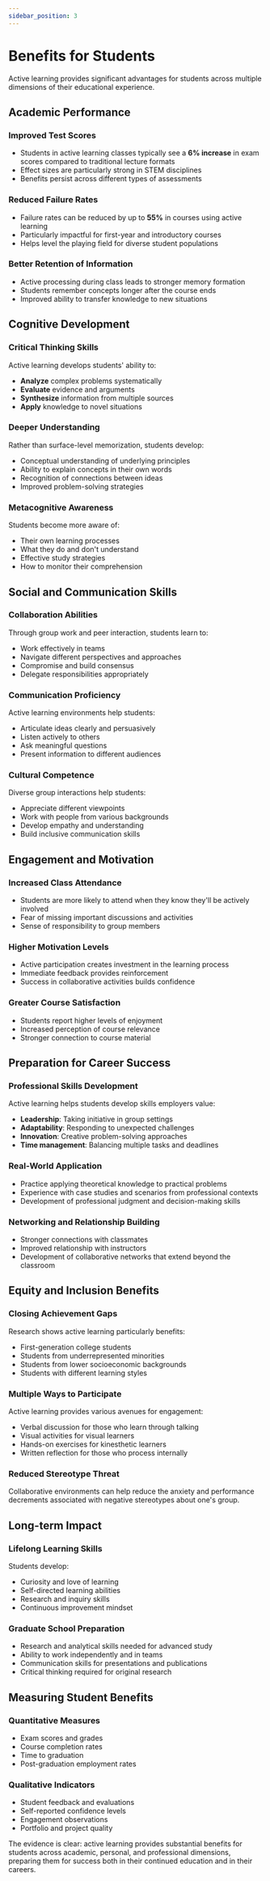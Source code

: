 ```yaml
---
sidebar_position: 3
---
```


# Benefits for Students

Active learning provides significant advantages for students across multiple dimensions of their educational experience.

## Academic Performance

### Improved Test Scores
- Students in active learning classes typically see a **6% increase** in exam scores compared to traditional lecture formats
- Effect sizes are particularly strong in STEM disciplines
- Benefits persist across different types of assessments

### Reduced Failure Rates
- Failure rates can be reduced by up to **55%** in courses using active learning
- Particularly impactful for first-year and introductory courses
- Helps level the playing field for diverse student populations

### Better Retention of Information
- Active processing during class leads to stronger memory formation
- Students remember concepts longer after the course ends
- Improved ability to transfer knowledge to new situations

## Cognitive Development

### Critical Thinking Skills
Active learning develops students' ability to:
- **Analyze** complex problems systematically
- **Evaluate** evidence and arguments
- **Synthesize** information from multiple sources
- **Apply** knowledge to novel situations

### Deeper Understanding
Rather than surface-level memorization, students develop:
- Conceptual understanding of underlying principles
- Ability to explain concepts in their own words
- Recognition of connections between ideas
- Improved problem-solving strategies

### Metacognitive Awareness
Students become more aware of:
- Their own learning processes
- What they do and don't understand
- Effective study strategies
- How to monitor their comprehension

## Social and Communication Skills

### Collaboration Abilities
Through group work and peer interaction, students learn to:
- Work effectively in teams
- Navigate different perspectives and approaches
- Compromise and build consensus
- Delegate responsibilities appropriately

### Communication Proficiency
Active learning environments help students:
- Articulate ideas clearly and persuasively
- Listen actively to others
- Ask meaningful questions
- Present information to different audiences

### Cultural Competence
Diverse group interactions help students:
- Appreciate different viewpoints
- Work with people from various backgrounds
- Develop empathy and understanding
- Build inclusive communication skills

## Engagement and Motivation

### Increased Class Attendance
- Students are more likely to attend when they know they'll be actively involved
- Fear of missing important discussions and activities
- Sense of responsibility to group members

### Higher Motivation Levels
- Active participation creates investment in the learning process
- Immediate feedback provides reinforcement
- Success in collaborative activities builds confidence

### Greater Course Satisfaction
- Students report higher levels of enjoyment
- Increased perception of course relevance
- Stronger connection to course material

## Preparation for Career Success

### Professional Skills Development
Active learning helps students develop skills employers value:
- **Leadership**: Taking initiative in group settings
- **Adaptability**: Responding to unexpected challenges
- **Innovation**: Creative problem-solving approaches
- **Time management**: Balancing multiple tasks and deadlines

### Real-World Application
- Practice applying theoretical knowledge to practical problems
- Experience with case studies and scenarios from professional contexts
- Development of professional judgment and decision-making skills

### Networking and Relationship Building
- Stronger connections with classmates
- Improved relationship with instructors
- Development of collaborative networks that extend beyond the classroom

## Equity and Inclusion Benefits

### Closing Achievement Gaps
Research shows active learning particularly benefits:
- First-generation college students
- Students from underrepresented minorities
- Students from lower socioeconomic backgrounds
- Students with different learning styles

### Multiple Ways to Participate
Active learning provides various avenues for engagement:
- Verbal discussion for those who learn through talking
- Visual activities for visual learners
- Hands-on exercises for kinesthetic learners
- Written reflection for those who process internally

### Reduced Stereotype Threat
Collaborative environments can help reduce the anxiety and performance decrements associated with negative stereotypes about one's group.

## Long-term Impact

### Lifelong Learning Skills
Students develop:
- Curiosity and love of learning
- Self-directed learning abilities
- Research and inquiry skills
- Continuous improvement mindset

### Graduate School Preparation
- Research and analytical skills needed for advanced study
- Ability to work independently and in teams
- Communication skills for presentations and publications
- Critical thinking required for original research

## Measuring Student Benefits

### Quantitative Measures
- Exam scores and grades
- Course completion rates
- Time to graduation
- Post-graduation employment rates

### Qualitative Indicators
- Student feedback and evaluations
- Self-reported confidence levels
- Engagement observations
- Portfolio and project quality

The evidence is clear: active learning provides substantial benefits for students across academic, personal, and professional dimensions, preparing them for success both in their continued education and in their careers.